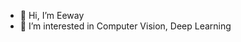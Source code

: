 - 👋 Hi, I’m Eeway
- 👀 I’m interested in Computer Vision, Deep Learning


<!---
Verbsius/Verbsius is a ✨ special ✨ repository because its `README.md` (this file) appears on your GitHub profile.
You can click the Preview link to take a look at your changes.
--->
